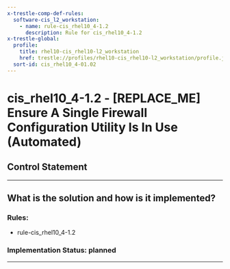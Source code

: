 ```yaml
---
x-trestle-comp-def-rules:
  software-cis_l2_workstation:
    - name: rule-cis_rhel10_4-1.2
      description: Rule for cis_rhel10_4-1.2
x-trestle-global:
  profile:
    title: rhel10-cis_rhel10-l2_workstation
    href: trestle://profiles/rhel10-cis_rhel10-l2_workstation/profile.json
  sort-id: cis_rhel10_4-01.02
---
```


# cis_rhel10_4-1.2 - \[REPLACE_ME\] Ensure A Single Firewall Configuration Utility Is In Use (Automated)

## Control Statement

______________________________________________________________________

## What is the solution and how is it implemented?

<!-- For implementation status enter one of: implemented, partial, planned, alternative, not-applicable -->

<!-- Note that the list of rules under ### Rules: is read-only and changes will not be captured after assembly to JSON -->

<!-- Add control implementation description here for control: cis_rhel10_4-1.2 -->

### Rules:

  - rule-cis_rhel10_4-1.2

### Implementation Status: planned

______________________________________________________________________
